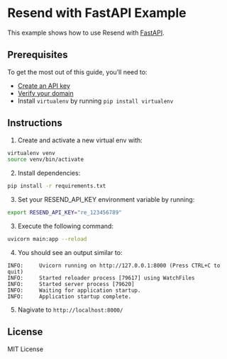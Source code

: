 # Resend with FastAPI Example

This example shows how to use Resend with [FastAPI](https://fastapi.tiangolo.com/).

## Prerequisites

To get the most out of this guide, you’ll need to:

* [Create an API key](https://resend.com/api-keys)
* [Verify your domain](https://resend.com/domains)
* Install `virtualenv` by running `pip install virtualenv`

## Instructions

1. Create and activate a new virtual env with:

```sh
virtualenv venv
source venv/bin/activate
```

2. Install dependencies:

```sh
pip install -r requirements.txt
```

3. Set your RESEND_API_KEY environment variable by running:

```sh
export RESEND_API_KEY="re_123456789"
```

3. Execute the following command:

```sh
uvicorn main:app --reload
```

4. You should see an output similar to:

```
INFO:     Uvicorn running on http://127.0.0.1:8000 (Press CTRL+C to quit)
INFO:     Started reloader process [79617] using WatchFiles
INFO:     Started server process [79620]
INFO:     Waiting for application startup.
INFO:     Application startup complete.
```

5. Nagivate to `http://localhost:8000/`

## License

MIT License